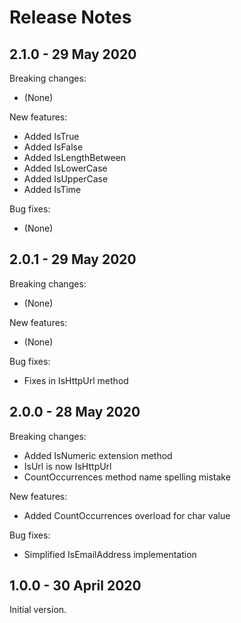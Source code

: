 # Release Notes

## 2.1.0 - 29 May 2020

Breaking changes:
- (None)

New features:
- Added IsTrue
- Added IsFalse
- Added IsLengthBetween
- Added IsLowerCase
- Added IsUpperCase
- Added IsTime

Bug fixes:
- (None)

## 2.0.1 - 29 May 2020

Breaking changes:
- (None)

New features:
- (None)

Bug fixes:
- Fixes in IsHttpUrl method

## 2.0.0 - 28 May 2020

Breaking changes:
- Added IsNumeric extension method
- IsUrl is now IsHttpUrl
- CountOccurrences method name spelling mistake

New features:
- Added CountOccurrences overload for char value

Bug fixes:
- Simplified IsEmailAddress implementation

## 1.0.0 - 30 April 2020

Initial version.
